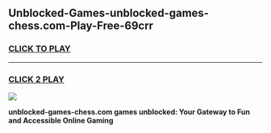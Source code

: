 
## Unblocked-Games-unblocked-games-chess.com-Play-Free-69crr
<h3>
<a href="https://premium76.site?title=unblocked-games-chess.com&ref=17A">CLICK TO PLAY</a></h3>
<hr>

<h3>
<a href="https://premium76.site?title=unblocked-games-chess.com&ref=17A">CLICK 2 PLAY</a>
  
</h3>

<a href="https://premium76.site?title=unblocked-games-chess.com&ref=17A"><img src="https://clearcache.store/games.png"></a>


**unblocked-games-chess.com games unblocked: Your Gateway to Fun and Accessible Online Gaming**
